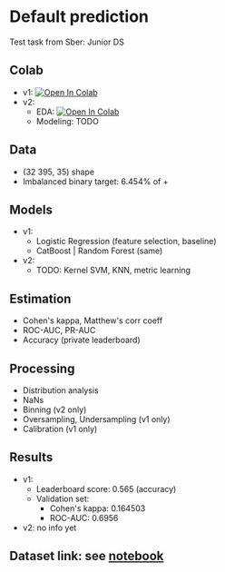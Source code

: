 # Default prediction
Test task from Sber: Junior DS

## Colab
* v1: [![Open In Colab](https://colab.research.google.com/assets/colab-badge.svg)](https://colab.research.google.com/drive/19iL1R9lIav6XVzDLOeo480CG0tthB-Dr?usp=sharing)
* v2:
  * EDA: [![Open In Colab](https://colab.research.google.com/assets/colab-badge.svg)](https://colab.research.google.com/drive/1oTewlFcNLnLGURcg1a_xvfJ8uoYevcxG?usp=sharing)
  * Modeling: TODO

## Data
* (32 395, 35) shape
* Imbalanced binary target: 6.454% of +

## Models
* v1:
  * Logistic Regression (feature selection, baseline)
  * CatBoost | Random Forest (same)
* v2:
  * TODO: Kernel SVM, KNN, metric learning

## Estimation
 * Cohen's kappa, Matthew's corr coeff
 * ROC-AUC, PR-AUC
 * Accuracy (private leaderboard)

## Processing
* Distribution analysis
* NaNs
* Binning (v2 only)
* Oversampling, Undersampling (v1 only)
* Calibration (v1 only)

## Results
* v1:
  * Leaderboard score: 0.565 (accuracy)
  * Validation set:
    * Cohen's kappa: 0.164503
    * ROC-AUC: 0.6956
* v2: no info yet

## Dataset link: see [notebook](https://github.com/necroshine0/ds-notebooks/blob/main/default/sber-default-v1.ipynb)
